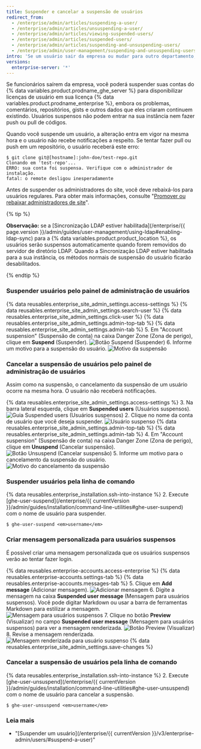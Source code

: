 ```yaml
---
title: Suspender e cancelar a suspensão de usuários
redirect_from:
  - /enterprise/admin/articles/suspending-a-user/
  - /enterprise/admin/articles/unsuspending-a-user/
  - /enterprise/admin/articles/viewing-suspended-users/
  - /enterprise/admin/articles/suspended-users/
  - /enterprise/admin/articles/suspending-and-unsuspending-users/
  - /enterprise/admin/user-management/suspending-and-unsuspending-users
intro: 'Se um usuário sair da empresa ou mudar para outro departamento, você deve remover ou modificar a forma como ele acessa a {% data variables.product.product_location %}.'
versions:
  enterprise-server: '*'
---
```


Se funcionários saírem da empresa, você poderá suspender suas contas do {% data variables.product.prodname_ghe_server %} para disponibilizar licenças de usuário em sua licença {% data variables.product.prodname_enterprise %}, embora os problemas, comentários, repositórios, gists e outros dados que eles criaram continuem existindo. Usuários suspensos não podem entrar na sua instância nem fazer push ou pull de códigos.

Quando você suspende um usuário, a alteração entra em vigor na mesma hora e o usuário não recebe notificações a respeito. Se tentar fazer pull ou push em um repositório, o usuário receberá este erro:

```shell
$ git clone git@[hostname]:john-doe/test-repo.git
Clonando em 'test-repo'...
ERRO: sua conta foi suspensa. Verifique com o administrador de instalação.
fatal: o remote desligou inesperadamente
```

Antes de suspender os administradores do site, você deve rebaixá-los para usuários regulares. Para obter mais informações, consulte "[Promover ou rebaixar administradores de site](/enterprise/admin/user-management/promoting-or-demoting-a-site-administrator)".

{% tip %}

**Observação:** se a [Sincronização LDAP estiver habilitada](/enterprise/{{ page.version }}/admin/guides/user-management/using-ldap#enabling-ldap-sync) para a {% data variables.product.product_location %}, os usuários serão suspensos automaticamente quando forem removidos do servidor de diretório LDAP. Quando a Sincronização LDAP estiver habilitada para a sua instância, os métodos normais de suspensão do usuário ficarão desabilitados.

{% endtip %}

### Suspender usuários pelo painel de administração de usuários

{% data reusables.enterprise_site_admin_settings.access-settings %}
{% data reusables.enterprise_site_admin_settings.search-user %}
{% data reusables.enterprise_site_admin_settings.click-user %}
{% data reusables.enterprise_site_admin_settings.admin-top-tab %}
{% data reusables.enterprise_site_admin_settings.admin-tab %}
5. Em "Account suspension" (Suspensão de conta) na caixa Danger Zone (Zona de perigo), clique em **Suspend** (Suspender). ![Botão Suspend (Suspender)](/assets/images/enterprise/site-admin-settings/suspend.png)
6. Informe um motivo para a suspensão do usuário. ![Motivo da suspensão](/assets/images/enterprise/site-admin-settings/suspend-reason.png)

### Cancelar a suspensão de usuários pelo painel de administração de usuários

Assim como na suspensão, o cancelamento da suspensão de um usuário ocorre na mesma hora. O usuário não receberá notificações.

{% data reusables.enterprise_site_admin_settings.access-settings %}
3. Na barra lateral esquerda, clique em **Suspended users** (Usuários suspensos). ![Guia Suspended users (Usuários suspensos)](/assets/images/enterprise/site-admin-settings/user/suspended-users-tab.png)
2. Clique no nome da conta de usuário que você deseja suspender. ![Usuário suspenso](/assets/images/enterprise/site-admin-settings/user/suspended-user.png)
{% data reusables.enterprise_site_admin_settings.admin-top-tab %}
{% data reusables.enterprise_site_admin_settings.admin-tab %}
4. Em "Account suspension" (Suspensão de conta) na caixa Danger Zone (Zona de perigo), clique em **Unuspend** (Cancelar suspensão). ![Botão Unsuspend (Cancelar suspensão)](/assets/images/enterprise/site-admin-settings/unsuspend.png)
5. Informe um motivo para o cancelamento da suspensão do usuário. ![Motivo do cancelamento da suspensão](/assets/images/enterprise/site-admin-settings/unsuspend-reason.png)

### Suspender usuários pela linha de comando

{% data reusables.enterprise_installation.ssh-into-instance %}
2. Execute [ghe-user-suspend](/enterprise/{{ currentVersion }}/admin/guides/installation/command-line-utilities#ghe-user-suspend) com o nome de usuário para suspender.
  ```shell
  $ ghe-user-suspend <em>username</em>
  ```

### Criar mensagem personalizada para usuários suspensos

É possível criar uma mensagem personalizada que os usuários suspensos verão ao tentar fazer login.

{% data reusables.enterprise-accounts.access-enterprise %}
{% data reusables.enterprise-accounts.settings-tab %}
{% data reusables.enterprise-accounts.messages-tab %}
5. Clique em **Add message** (Adicionar mensagem). ![Adicionar mensagem](/assets/images/enterprise/site-admin-settings/add-message.png)
6. Digite a mensagem na caixa **Suspended user message** (Mensagem para usuários suspensos). Você pode digitar Markdown ou usar a barra de ferramentas Markdown para estilizar a mensagem. ![Mensagem para usuários suspensos](/assets/images/enterprise/site-admin-settings/suspended-user-message.png)
7. Clique no botão **Preview** (Visualizar) no campo **Suspended user message** (Mensagem para usuários suspensos) para ver a mensagem renderizada. ![Botão Preview (Visualizar)](/assets/images/enterprise/site-admin-settings/suspended-user-message-preview-button.png)
8. Revise a mensagem renderizada. ![Mensagem renderizada para usuário suspenso](/assets/images/enterprise/site-admin-settings/suspended-user-message-rendered.png)
{% data reusables.enterprise_site_admin_settings.save-changes %}

### Cancelar a suspensão de usuários pela linha de comando

{% data reusables.enterprise_installation.ssh-into-instance %}
2. Execute [ghe-user-unsuspend](/enterprise/{{ currentVersion }}/admin/guides/installation/command-line-utilities#ghe-user-unsuspend) com o nome de usuário para cancelar a suspensão.
  ```shell
  $ ghe-user-unsuspend <em>username</em>
  ```

### Leia mais
- "[Suspender um usuário](/enterprise/{{ currentVersion }}/v3/enterprise-admin/users/#suspend-a-user)"
